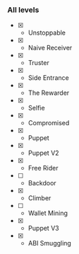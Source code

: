### All levels

- [x] - Unstoppable
- [x] - Naive Receiver
- [x] - Truster
- [x] - Side Entrance
- [x] - The Rewarder
- [x] - Selfie
- [x] - Compromised
- [x] - Puppet
- [x] - Puppet V2
- [x] - Free Rider
- [ ] - Backdoor
- [x] - Climber
- [ ] - Wallet Mining
- [x] - Puppet V3
- [x] - ABI Smuggling